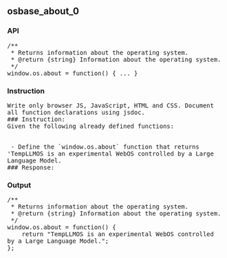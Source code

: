 ## osbase_about_0
### API
<pre style='text-wrap: wrap'>/**
 * Returns information about the operating system.
 * @return {string} Information about the operating system.
 */
window.os.about = function() { ... }
</pre>
### Instruction
<pre style='text-wrap: wrap'>Write only browser JS, JavaScript, HTML and CSS. Document all function declarations using jsdoc.
### Instruction:
Given the following already defined functions:
 

 - Define the `window.os.about` function that returns 'TempLLMOS is an experimental WebOS controlled by a Large Language Model. 
### Response:
</pre>
### Output
<pre style='text-wrap: wrap'>/**
 * Returns information about the operating system.
 * @return {string} Information about the operating system.
 */
window.os.about = function() {
    return "TempLLMOS is an experimental WebOS controlled by a Large Language Model.";
};

</pre>
